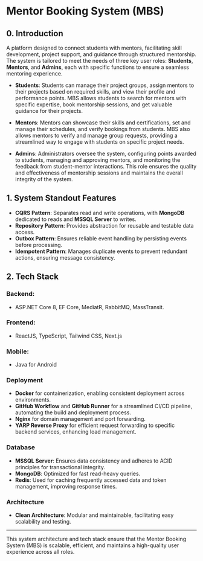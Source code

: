# Mentor Booking System (MBS)


## 0. Introduction

A platform designed to connect students with mentors, facilitating skill development, project support, and guidance through structured mentorship. The system is tailored to meet the needs of three key user roles: **Students**, **Mentors**, and **Admins**, each with specific functions to ensure a seamless mentoring experience.

- **Students**: Students can manage their project groups, assign mentors to their projects based on required skills, and view their profile and performance points. MBS allows students to search for mentors with specific expertise, book mentorship sessions, and get valuable guidance for their projects.

- **Mentors**: Mentors can showcase their skills and certifications, set and manage their schedules, and verify bookings from students. MBS also allows mentors to verify and manage group requests, providing a streamlined way to engage with students on specific project needs.

- **Admins**: Administrators oversee the system, configuring points awarded to students, managing and approving mentors, and monitoring the feedback from student-mentor interactions. This role ensures the quality and effectiveness of mentorship sessions and maintains the overall integrity of the system.

## 1. System Standout Features

- **CQRS Pattern**: Separates read and write operations, with **MongoDB** dedicated to reads and **MSSQL Server** to writes.
- **Repository Pattern**: Provides abstraction for reusable and testable data access.
- **Outbox Pattern**: Ensures reliable event handling by persisting events before processing.
- **Idempotent Pattern**: Manages duplicate events to prevent redundant actions, ensuring message consistency.

## 2. Tech Stack

### Backend: 
- ASP.NET Core 8, EF Core, MediatR, RabbitMQ, MassTransit.

### Frontend: 
- ReactJS, TypeScript, Tailwind CSS, Next.js

### Mobile: 
- Java for Android

### Deployment

- **Docker** for containerization, enabling consistent deployment across environments.
- **GitHub Workflow** and **GitHub Runner** for a streamlined CI/CD pipeline, automating the build and deployment process.
- **Nginx** for domain management and port forwarding.
- **YARP Reverse Proxy** for efficient request forwarding to specific backend services, enhancing load management.

### Database

- **MSSQL Server**: Ensures data consistency and adheres to ACID principles for transactional integrity.
- **MongoDB**: Optimized for fast read-heavy queries.
- **Redis**: Used for caching frequently accessed data and token management, improving response times.

### Architecture

- **Clean Architecture**: Modular and maintainable, facilitating easy scalability and testing.



---

This system architecture and tech stack ensure that the Mentor Booking System (MBS) is scalable, efficient, and maintains a high-quality user experience across all roles.
